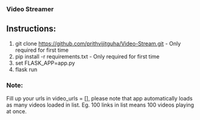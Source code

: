 ### Video Streamer

## Instructions:

1. git clone https://github.com/prithvijitguha/Video-Stream.git - Only required for first time
2. pip install -r requirements.txt - Only required for first time
3. set FLASK_APP=app.py
4. flask run


### Note: 

Fill up your urls in video_urls = [], please note that app automatically loads as many videos loaded in list. Eg. 100 links in list means 100 videos playing at once.
